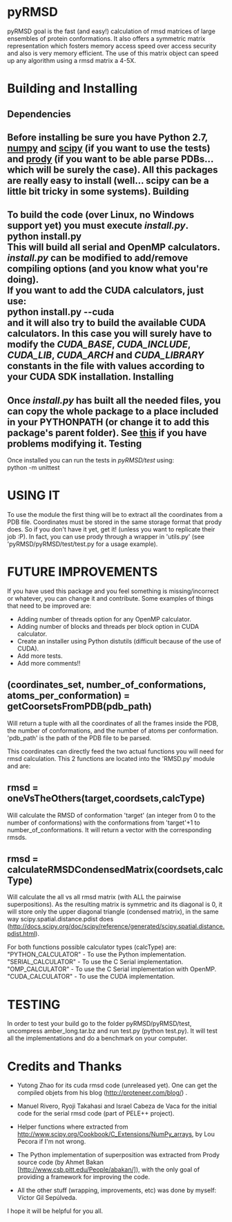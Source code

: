 pyRMSD
==================
pyRMSD goal is the fast (and easy!) calculation of rmsd matrices of large ensembles of protein conformations. It also offers a symmetric matrix 
representation which fosters memory access speed over access security and also is very memory efficient. 
The use of this matrix object can speed up any algorithm using a rmsd matrix a 4-5X. 

Building and Installing
==================
Dependencies
-------------
Before installing be sure you have Python 2.7, [numpy](http://numpy.scipy.org/) and [scipy](http://www.scipy.org/) (if you want to use the tests) and [prody](http://pypi.python.org/pypi/ProDy/) 
(if you want to be able parse PDBs... which will be surely the case). All this packages are really easy to install (well... scipy can be a little bit tricky in some
systems).
Building
-----------
To build the code (over Linux, no Windows support yet) you must execute *install.py*.  
    python install.py  
This will build all serial and OpenMP calculators. *install.py* can be modified to add/remove compiling options (and you know what you're doing).  
If you want to add the CUDA calculators, just use:  
    python install.py --cuda  
and it will also try to build the available CUDA calculators. In this case you will surely have to modify the *CUDA_BASE*, *CUDA_INCLUDE*, *CUDA_LIB*, *CUDA_ARCH* and *CUDA_LIBRARY* constants in the file with values according to your CUDA SDK installation.
Installing
------------
Once *install.py* has built all the needed files, you can copy the whole package to a place included in your PYTHONPATH (or change it to add this package's parent folder). See [this](http://superuser.com/questions/247620/how-to-globally-modify-the-default-pythonpath-sys-path) if you have problems modifying it.
Testing
--------
Once installed you can run the tests in *pyRMSD/test* using:  
    python -m unittest  

USING IT
=========
To use the module the first thing will be to extract all the coordinates from a PDB file. Coordinates must be stored in the same 
storage format that prody does. So if you don't have it yet, get it! (unless you want to replicate their job :P).
In fact, you can use prody through a wrapper in 'utils.py' (see 'pyRMSD/pyRMSD/test/test.py for a usage example).

FUTURE IMPROVEMENTS
============
If you have used this package and you feel something is missing/incorrect or whatever, you can change it and contribute. Some examples of things that need to be improved are:  
* Adding number of threads option for any OpenMP calculator.  
* Adding  number of blocks and threads per block option in CUDA calculator.  
* Create an installer using Python distutils (difficult because of the use of CUDA).  
* Add more tests.  
* Add more comments!!  

(coordinates_set, number_of_conformations, atoms_per_conformation)  = getCoorsetsFromPDB(pdb_path)
--------------------------------------------------------------------------------------------------
Will return a tuple with all the coordinates of all the frames inside the PDB, the number of conformations, and the number of 
atoms per conformation. 'pdb_path' is the path of the PDB file to be parsed.

This coordinates can directly feed the two actual functions you will need for rmsd calculation. This 2 functions are located 
into the 'RMSD.py' module and are:


rmsd = oneVsTheOthers(target,coordsets,calcType)
-----------------------------------------
Will calculate the RMSD of conformation 'target' (an integer from 0 to the number of conformations) with the conformations from 
'target'+1 to number_of_conformations. It will return a vector with the corresponding rmsds.


rmsd = calculateRMSDCondensedMatrix(coordsets,calcType)
-------------------------------------------------------
Will calculate the all vs all rmsd matrix (with ALL the pairwise superpositions). As the resulting matrix is symmetric and its 
diagonal is 0, it will store only the upper diagonal triangle (condensed matrix), in the same way scipy.spatial.distance.pdist
does (http://docs.scipy.org/doc/scipy/reference/generated/scipy.spatial.distance.pdist.html).


For both functions possible calculator types (calcType) are:
"PYTHON_CALCULATOR" 	- To use the Python implementation.
"SERIAL_CALCULATOR" 	- To use the C Serial implementation.
"OMP_CALCULATOR" 	- To use the C Serial implementation with OpenMP.
"CUDA_CALCULATOR" 	- To use the CUDA implementation.



TESTING
========
In order to test your build go to the folder pyRMSD/pyRMSD/test, uncompress amber_long.tar.bz and run test.py (python test.py). It will 
test all the implementations and do a benchmark on your computer.


Credits and Thanks
==================
- Yutong Zhao for its cuda rmsd code (unreleased yet). One can get the compiled objets from his blog (http://proteneer.com/blog/) .

- Manuel Rivero, Ryoji Takahasi and Israel Cabeza de Vaca for the initial code for the serial rmsd code (part of PELE++ project).

- Helper functions where extracted from http://www.scipy.org/Cookbook/C_Extensions/NumPy_arrays, by Lou Pecora if I'm not wrong.

- The Python implementation of superposition was extracted from Prody source code (by Ahmet Bakan [http://www.csb.pitt.edu/People/abakan/]), with
the only goal of providing a framework for improving the code.

- All the other stuff (wrapping, improvements, etc) was done by myself: Víctor Gil Sepúlveda.

I hope it will be helpful for you all.

